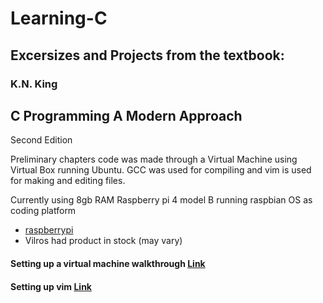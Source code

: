 # Learning-C

## Excersizes and Projects from the textbook:

### K.N. King
## C Programming A Modern Approach
Second Edition

Preliminary chapters code was made through a Virtual Machine using Virtual Box running Ubuntu. GCC was used for compiling and vim is used for making and editing files.

Currently using 8gb RAM Raspberry pi 4 model B running raspbian OS as coding platform
* [raspberrypi](https://www.raspberrypi.com/products/raspberry-pi-4-model-b/)
* Vilros had product in stock (may vary)

#### Setting up a virtual machine walkthrough [Link](https://www.youtube.com/watch?v=wX75Z-4MEoM)
#### Setting up vim [Link](https://www.youtube.com/watch?v=H3X4cJchnkA)
